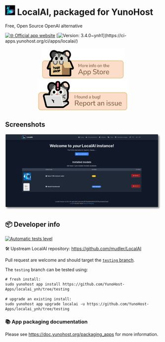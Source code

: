 <!--
N.B.: This README was automatically generated by <https://github.com/YunoHost/apps_tools/blob/main/readme_generator>
It shall NOT be edited by hand.
-->

<h1>
  <img src="https://raw.githubusercontent.com/YunoHost/apps/main/logos/localai.png" width="32px" alt="Logo of LocalAI">
  LocalAI, packaged for YunoHost
</h1>

Free, Open Source OpenAI alternative

[![🌐 Official app website](https://img.shields.io/badge/Official_app_website-darkgreen?style=for-the-badge)](https://localai.io/)
[![Version: 3.4.0~ynh1](https://img.shields.io/badge/Version-3.4.0~ynh1-rgba(0,150,0,1)?style=for-the-badge)](https://ci-apps.yunohost.org/ci/apps/localai/)

<div align="center">
<a href="https://apps.yunohost.org/app/localai"><img height="100px" src="https://github.com/YunoHost/yunohost-artwork/raw/refs/heads/main/badges/neopossum-badges/badge_more_info_on_the_appstore.svg"/></a>
<a href="https://github.com/YunoHost-Apps/localai_ynh/issues"><img height="100px" src="https://github.com/YunoHost/yunohost-artwork/raw/refs/heads/main/badges/neopossum-badges/badge_report_an_issue.svg"/></a>
</div>


## Screenshots
![Screenshot of LocalAI](./doc/screenshots/331878853-20b5ccd2-8393-44f0-aaf6-87a23806381e.png)

## 📦 Developer info

[![Automatic tests level](https://apps.yunohost.org/badge/cilevel/localai)](https://ci-apps.yunohost.org/ci/apps/localai/)

🛠️ Upstream LocalAI repository: <https://github.com/mudler/LocalAI>

Pull request are welcome and should target the [`testing` branch](https://github.com/YunoHost-Apps/localai_ynh/tree/testing).

The `testing` branch can be tested using:
```
# fresh install:
sudo yunohost app install https://github.com/YunoHost-Apps/localai_ynh/tree/testing

# upgrade an existing install:
sudo yunohost app upgrade localai -u https://github.com/YunoHost-Apps/localai_ynh/tree/testing
```

### 📚 App packaging documentation

Please see <https://doc.yunohost.org/packaging_apps> for more information.